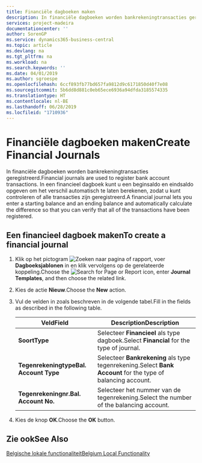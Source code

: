 ```yaml
---
title: Financiële dagboeken maken
description: In financiële dagboeken worden bankrekeningtransacties geregistreerd. In een financieel dagboek kunt u een beginsaldo en eindsaldo opgeven om het verschil automatisch te laten berekenen, zodat u kunt controleren of alle transacties zijn geregistreerd.
services: project-madeira
documentationcenter: ''
author: SorenGP
ms.service: dynamics365-business-central
ms.topic: article
ms.devlang: na
ms.tgt_pltfrm: na
ms.workload: na
ms.search.keywords: ''
ms.date: 04/01/2019
ms.author: sgroespe
ms.openlocfilehash: 6ccf893fb77bd657fa9812d9c6171850d40f7e08
ms.sourcegitcommit: 5b6dd8d881c0eb65ece6936a94dfda3185574335
ms.translationtype: HT
ms.contentlocale: nl-BE
ms.lasthandoff: 06/28/2019
ms.locfileid: "1710936"
---
```

# <a name="create-financial-journals"></a><span data-ttu-id="9f58d-104">Financiële dagboeken maken</span><span class="sxs-lookup"><span data-stu-id="9f58d-104">Create Financial Journals</span></span>
<span data-ttu-id="9f58d-105">In financiële dagboeken worden bankrekeningtransacties geregistreerd.</span><span class="sxs-lookup"><span data-stu-id="9f58d-105">Financial journals are used to register bank account transactions.</span></span> <span data-ttu-id="9f58d-106">In een financieel dagboek kunt u een beginsaldo en eindsaldo opgeven om het verschil automatisch te laten berekenen, zodat u kunt controleren of alle transacties zijn geregistreerd.</span><span class="sxs-lookup"><span data-stu-id="9f58d-106">A financial journal lets you enter a starting balance and an ending balance and automatically calculate the difference so that you can verify that all of the transactions have been registered.</span></span>  

## <a name="to-create-a-financial-journal"></a><span data-ttu-id="9f58d-107">Een financieel dagboek maken</span><span class="sxs-lookup"><span data-stu-id="9f58d-107">To create a financial journal</span></span>  

1.  <span data-ttu-id="9f58d-108">Klik op het pictogram ![Zoeken naar pagina of rapport](../../media/ui-search/search_small.png "pictogram Zoeken naar pagina of rapport"), voer **Dagboeksjablonen** in en klik vervolgens op de gerelateerde koppeling.</span><span class="sxs-lookup"><span data-stu-id="9f58d-108">Choose the ![Search for Page or Report](../../media/ui-search/search_small.png "Search for Page or Report icon") icon, enter **Journal Templates**, and then choose the related link.</span></span>  
2.  <span data-ttu-id="9f58d-109">Kies de actie **Nieuw**.</span><span class="sxs-lookup"><span data-stu-id="9f58d-109">Choose the **New** action.</span></span>  
3.  <span data-ttu-id="9f58d-110">Vul de velden in zoals beschreven in de volgende tabel.</span><span class="sxs-lookup"><span data-stu-id="9f58d-110">Fill in the fields as described in the following table.</span></span>  

    |<span data-ttu-id="9f58d-111">Veld</span><span class="sxs-lookup"><span data-stu-id="9f58d-111">Field</span></span>|<span data-ttu-id="9f58d-112">Description</span><span class="sxs-lookup"><span data-stu-id="9f58d-112">Description</span></span>|  
    |---------------------------------|---------------------------------------|  
    |<span data-ttu-id="9f58d-113">**Soort**</span><span class="sxs-lookup"><span data-stu-id="9f58d-113">**Type**</span></span>|<span data-ttu-id="9f58d-114">Selecteer **Financieel** als type dagboek.</span><span class="sxs-lookup"><span data-stu-id="9f58d-114">Select **Financial** for the type of journal.</span></span>|  
    |<span data-ttu-id="9f58d-115">**Tegenrekeningtype**</span><span class="sxs-lookup"><span data-stu-id="9f58d-115">**Bal. Account Type**</span></span>|<span data-ttu-id="9f58d-116">Selecteer **Bankrekening** als type tegenrekening.</span><span class="sxs-lookup"><span data-stu-id="9f58d-116">Select **Bank Account** for the type of balancing account.</span></span>|  
    |<span data-ttu-id="9f58d-117">**Tegenrekeningnr.**</span><span class="sxs-lookup"><span data-stu-id="9f58d-117">**Bal. Account No.**</span></span>|<span data-ttu-id="9f58d-118">Selecteer het nummer van de tegenrekening.</span><span class="sxs-lookup"><span data-stu-id="9f58d-118">Select the number of the balancing account.</span></span>|  

4.  <span data-ttu-id="9f58d-119">Kies de knop **OK**.</span><span class="sxs-lookup"><span data-stu-id="9f58d-119">Choose the **OK** button.</span></span>  

## <a name="see-also"></a><span data-ttu-id="9f58d-120">Zie ook</span><span class="sxs-lookup"><span data-stu-id="9f58d-120">See Also</span></span>  
 [<span data-ttu-id="9f58d-121">Belgische lokale functionaliteit</span><span class="sxs-lookup"><span data-stu-id="9f58d-121">Belgium Local Functionality</span></span>](belgium-local-functionality.md)
